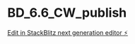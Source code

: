 # BD_6.6_CW_publish

[Edit in StackBlitz next generation editor ⚡️](https://stackblitz.com/~/github.com/git707510/BD_6.6_CW_publish)